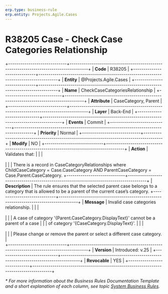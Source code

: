 ```yaml
---
erp.type: business-rule
erp.entity: Projects.Agile.Cases
---
```


# R38205 Case - Check Case Categories Relationship
+-----------------------------+---------------------------------------------------------------------------------------+
| **Code**                    | R38205                                                                                |
+-----------------------------+---------------------------------------------------------------------------------------+
| **Entity**                  | @Projects.Agile.Cases                                                                 |
+-----------------------------+---------------------------------------------------------------------------------------+
| **Name**                    | CheckCaseCategoriesRelationship                                                       |
+-----------------------------+---------------------------------------------------------------------------------------+
| **Attribute**               | CaseCategory, Parent                                                                  |
+-----------------------------+---------------------------------------------------------------------------------------+
| **Layer**                   | Back-End                                                                              |
+-----------------------------+---------------------------------------------------------------------------------------+
| **Events**                  | Commit                                                                                |
+-----------------------------+---------------------------------------------------------------------------------------+
| **Priority**                | Normal                                                                                |
+-----------------------------+---------------------------------------------------------------------------------------+
| **Modify**                  | NO                                                                                    |
+-----------------------------+---------------------------------------------------------------------------------------+
| **Action**                  | Validates that:                                                                       |
|                             | <br></br>                                                                             |
|                             | There is a record in CaseCategoryRelationships where ChildCaseCategory = Case.CaseCategory AND ParentCaseCategory = Case.Parent.CaseCategory.
+-----------------------------+---------------------------------------------------------------------------------------+
| **Description**             | The rule ensures that the selected parent case belongs to a category that is allowed to be a parent of the current case’s category.
+-----------------------------+---------------------------------------------------------------------------------------+
| **Message**                 | Invalid case categories relationship.                                                 |
|                             | <br></br>                                                                             |
|                             | A case of category '{Parent.CaseCategory.DisplayText}' cannot be a parent of a case   |
|                             | of category '{CaseCategory.DisplayText}'.                                             |
|                             | <br></br>                                                                             |
|                             | Please change or remove the parent or select a different case category.               |                             
+-----------------------------+---------------------------------------------------------------------------------------+
| **Version**                 | Introduced: v.25                                                                      |
+-----------------------------+---------------------------------------------------------------------------------------+
| **Revocable**               | YES                                                                                   |
+-----------------------------+---------------------------------------------------------------------------------------+

*\* For more information about the Business Rules Documentation Template and a short explanation of each column, see
topic [System Business Rules](../templates/template-description-system-business-rules.md).*
